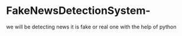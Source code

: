 # FakeNewsDetectionSystem-
we will be detecting news it is fake or real one with the help of python
